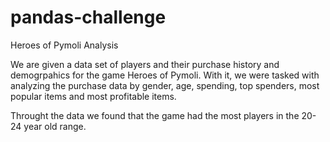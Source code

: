 # pandas-challenge
Heroes of Pymoli Analysis


We are given a data set of players and their purchase history and demogrpahics for the game Heroes of Pymoli. With it, we were tasked with analyzing the purchase data by gender, age, spending, top spenders, most popular items and most profitable items.

Throught the data we found that the game had the most players in the 20-24 year old range.